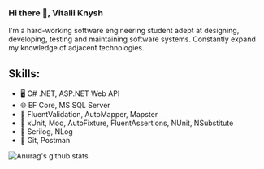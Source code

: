 ### Hi there 👋, Vitalii Knysh
I'm a hard-working software engineering student adept at designing, developing, testing and maintaining software systems. Constantly expand my knowledge of adjacent technologies.

## Skills: 
* :desktop_computer: C# .NET, ASP.NET Web API
* :globe_with_meridians: EF Core, MS SQL Server
* :notebook: FluentValidation, AutoMapper, Mapster
* :book: xUnit, Moq, AutoFixture, FluentAssertions, NUnit, NSubstitute
* :pencil: Serilog, NLog
* :large_orange_diamond: Git, Postman

![Anurag's github stats](https://github-readme-stats.vercel.app/api?username=Strafe153)
